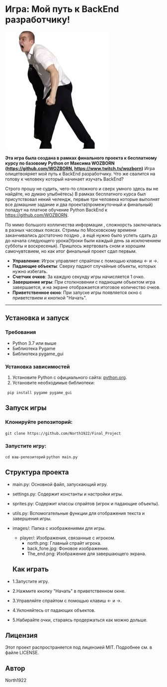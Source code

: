 # Игра: Мой путь к BackEnd разработчику!

![.](https://github.com/North1922/Final_Project/blob/master/images/player/north.png)

**Эта игра была создана в рамках финального проекта к бесплатному курсу по базовому Python от Максима WOZBORN (https://github.com/WOZBORN, https://www.twitch.tv/wozborn)**
Игра олицетвояряет мой путь к BackEnd разработчику. Что же свалится на голову к человеку который начинает изучать BackEnd?

Строго прошу не судить, чего-то сложного и сверх умного здесь вы не найдёте, но думаю улыбнётесь) В рамках бесплатного курса был присутствовал некий челендж,
первые три человека которые выполнят все домашние задание и два проекта(промежуточный и финальный) попадут на платное обучение Python BackEnd к https://github.com/WOZBORN.

По мимо большого колличества информации , сложнорсть заключалась в разных часовых поясах. Стримы по Московскому времени заканчивались достаточно поздно , а ещё нужно было успеть
сдать дз до начала следующего урока(Уроки были каждый день за исключением субботы и воскресенья). Пришлось жертвовать сном и хорошим самочувтсвием, но как итог финальный проект сдал первым.


- **Управление**: Игрок управляет спрайтом с помощью клавиш ← и →.
- **Падающие объекты**: Сверху падают случайные объекты, которых нужно избегать.
- **Счетчик очков**: За каждую секунду игры начисляется 1 очко.
- **Завершение игры**: При столкновении с падающим объектом игра завершается, и на экране отображается итоговое количество очков.
- **Приветственное окно**: При запуске игры появляется окно с приветствием и кнопкой "Начать".

---

## Установка и запуск

### Требования

- Python 3.7 или выше
- Библиотека Pygame
- Библиотека pygame_gui

### Установка зависимостей

1. Установите Python с официального сайта: [python.org](https://www.python.org/).
2. Установите необходимые библиотеки:

  ``` pip install pygame pygame_gui```

## Запуск игры
### Клонируйте репозиторий:
```git clone https://github.com/North1922/Final_Project```
### Запустите игру:
```cd ваш-репозиторий```
```python main.py```

## Структура проекта
- main.py: Основной файл, запускающий игру.

- settings.py: Содержит константы и настройки игры.

- sprites.py: Содержит классы спрайтов (игрок и падающие объекты).

- utils.py: Вспомогательные функции для отображения текста и завершения игры.

- images/: Папка с изображениями для игры.
  - player/: Изображения, связанные с игроком.
    - north.png: Главный спрайт игрока.
    - back_fone.jpg: Фоновое изображение.
    - The_end.png: Изображение для завершающего экрана.

  ## Как играть
- 1.Запустите игру.

- 2.Нажмите кнопку "Начать" в приветственном окне.

- 3.Управляйте спрайтом с помощью клавиш ← и →.

- 4.Уклоняйтесь от падающих объектов.

- 5.Набирайте очки, стараясь продержаться как можно дольше.

## Лицензия
Этот проект распространяется под лицензией MIT. Подробнее см. в файле LICENSE.

## Автор
North1922
